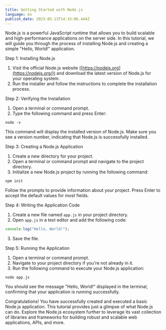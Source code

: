 ```yaml
---
title: Getting Started with Node.js
language: en
publish_date: 2023-05-13T14:33:06.444Z
---
```


Node.js is a powerful JavaScript runtime that allows you to build scalable and high-performance applications on the server side. In this tutorial, we will guide you through the process of installing Node.js and creating a simple "Hello, World!" application.

Step 1: Installing Node.js

1. Visit the official Node.js website ([https://nodejs.org](https://nodejs.org/)) and download the latest version of Node.js for your operating system.
2. Run the installer and follow the instructions to complete the installation process.

Step 2: Verifying the Installation

1. Open a terminal or command prompt.
2. Type the following command and press Enter:

```console
node -v
```

   This command will display the installed version of Node.js. Make sure you see a version number, indicating that Node.js is successfully installed.

Step 3: Creating a Node.js Application

1. Create a new directory for your project.
2. Open a terminal or command prompt and navigate to the project directory.
3. Initialize a new Node.js project by running the following command:

```console
npm init
```

   Follow the prompts to provide information about your project. Press Enter to accept the default values for most fields.

Step 4: Writing the Application Code

1. Create a new file named `app.js` in your project directory.
2. Open `app.js` in a text editor and add the following code:

```js
console.log("Hello, World!");
```
3. Save the file.

Step 5: Running the Application

1. Open a terminal or command prompt.
2. Navigate to your project directory if you're not already in it.
3. Run the following command to execute your Node.js application:

```console
node app.js
```

   You should see the message "Hello, World!" displayed in the terminal, confirming that your application is running successfully.

Congratulations! You have successfully created and executed a basic Node.js application. This tutorial provides just a glimpse of what Node.js can do. Explore the Node.js ecosystem further to leverage its vast collection of libraries and frameworks for building robust and scalable web applications, APIs, and more.